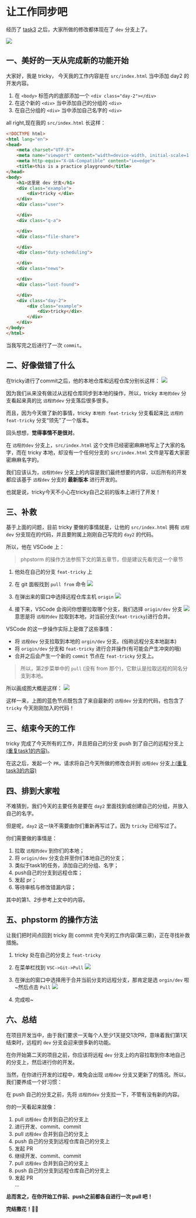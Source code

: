 # 让工作同步吧

经历了 [task3](task3.md) 之后，大家所做的修改都体现在了 `dev` 分支上了。

![](pics/2019-11-11-23-47-48.png)

## 一、美好的一天从完成新的功能开始

大家好，我是 tricky， 今天我的工作内容是在 `src/index.html` 当中添加 day2 的开发内容。

1. 在 `<body>` 标签内的底部添加一个 `<div class="day-2"></div>`
2. 在这个新的 `<div>` 当中添加自己的分组的 `<div>`
3. 在自己分组的 `<div>` 当中添加自己名字的 `<div>`

all right,现在我的 `src/index.html` 长这样：

```html
<!DOCTYPE html>
<html lang="en">
<head>
    <meta charset="UTF-8">
    <meta name="viewport" content="width=device-width, initial-scale=1.0">
    <meta http-equiv="X-UA-Compatible" content="ie=edge">
    <title>this is a practice playground</title>
</head>
<body>
    <h1>这里是 dev 分支</h1>
    <div class="example">
        <div>tricky </div>
    </div>
    <div class="user">

    </div>
    <div class="q-a">

    </div>
    <div class="file-share">

    </div>
    <div class="duty-scheduling">

    </div>
    <div class="news">

    </div>
    <div class="lost-found">

    </div>
    <div class="day-2">
        <div class="example">
            <div>tricky</div>
        </div>
    </div>
</body>
</html>
```

当我写完之后进行了一次 `commit`。

## 二、好像做错了什么

在tricky进行了commit之后，他的本地仓库和远程仓库分别长这样：
![](pics/2019-11-12-00-16-46.png)

因为我们从来没有做过从远程仓库同步到本地的操作，所以，tricky `本地的dev` 分支看起来真的比 `远程的dev` 分支落后很多很多。

而且，因为今天做了新的事情，tricky `本地的 feat-tricky` 分支看起来比 `远程的 feat-tricky` 分支“领先”了一个版本。

回头想想，**觉得事情不是很对**。

在 `远程的dev` 分支上，`src/index.html` 这个文件已经密密麻麻地写上了大家的名字，而在 tricky 本地，却没有一个任何分支的 `src/index.html` 文件是写着大家密密麻麻名字的。

我们应该认为，`远程的dev` 分支上的内容是我们最终想要的内容，以后所有的开发都应该基于 `远程dev` 分支的 **最新版本** 进行开发的。

也就是说，tricky今天不小心在tricky自己之前的版本上进行了开发！

## 三、补救
基于上面的问题，目前 tricky 要做的事情就是，让他的 `src/index.html` 拥有 `远程dev` 分支现在的代码，并且要附属上刚刚自己写完的 `day2` 的代码。

所以，他在 VSCode 上：

> phpstorm 的操作方法参照下文的第五章节，但是建议先看完这一个章节

1. 他处在自己的分支 `feat-tricky` 上
2. 在 git 面板找到 `pull from` 命令
![](pics/2019-11-12-00-47-22.png)

3. 在弹出来的窗口中选择远程仓库主机 `origin`
![](pics/2019-11-12-00-48-14.png)

4. 接下来，VSCode 会询问你想要拉取哪个分支，我们选择 `origin/dev` 分支
![](pics/2019-11-12-00-49-08.png)
意思是将 `远程的dev` 拉取到本地，对当前分支(`feat-tricky`)进行合并。

VSCode 的这一步操作实际上是做了这些事情：
- 将 `远程dev` 分支拉取到本地的 `orgin/dev` 分支。(俗称远程分支本地副本)
- 将 `origin/dev` 分支和 `feat-tricky` 进行合并操作(有可能会产生冲突的哦)
- 合并之后会产生一个新的 `commit` 节点在 `feat-tricky` 分支上。

> 所以，第2步菜单中的 `pull` (没有 from 那个)，它默认是拉取远程的同名分支到本地。 

所以画成图大概是这样：
![](pics/2019-11-12-01-25-32.png)

这样一来，上图的蓝色节点既包含了来自最新的 `远程dev` 分支的代码，也包含了 `tricky` 今天刚刚加入的代码！

## 三、结束今天的工作

tricky 完成了今天所有的工作，并且把自己的分支 push 到了自己的远程分支上[(重复task1的内容)](task1.md)。

在这之后，发起一个 `PR`，请求将自己今天所做的修改合并到 `远程dev` 分支上[(重复task3的内容)](task3.md)

## 四、排到大家啦

不难猜到，我们今天的主要任务是要在 `day2` 里面找到或创建自己的分组，并放入自己的名字。

但是呢，`day2` 这一块不需要由你们重新再写过了。因为 `tricky` 已经写过了。

你们需要做的事情是：

1. 拉取 `远程的dev` 到你们的本地；
2. 将 `origin/dev` 分支合并至你们本地自己的分支；
3. 类似于task1的任务，添加自己的分组、名字；
4. push自己的分支到远程仓库；
5. 发起 pr；
6. 等待审核与修改错漏内容；

其中的第1、2步参考上文中的内容。

## 五、phpstorm 的操作方法
让我们把时间点回到 tricky 刚 commit 完今天的工作内容(第三章)，正在寻找补救措施。

1. tricky 处在自己的分支上 `feat-tricky`
2. 在菜单栏找到 `VSC->Git->Pull`
![](pics/2019-11-12-01-46-08.png)

3. 在弹出的窗口中选择用于合并当前分支的远程分支，那肯定是选 `orgin/dev` 啦~然后点击 `Pull`
![](pics/2019-11-12-01-47-41.png)

4. 完成啦~


## 六、总结
在项目开发当中，由于我们要求一天每个人至少1天提交1次PR，意味着我们第1天结束时，远程的 `dev` 分支会迎来很多新的功能。

在你开始第二天的项目之前，你应该将远程 `dev` 分支上的内容拉取到你本地自己的分支上，然后进行你的开发。

当然，在你进行开发的过程中，难免会出现 `远程dev` 分支又更新了的情况。所以，我们要养成一个好习惯：

在 push 自己的分支之前，先将 `远程的dev` 分支拉一下，不管有没有新的内容。

你的一天看起来就像：
1. pull `远程dev` 合并到自己的分支上
2. 进行开发、commit、commit
3. pull `远程dev` 合并到自己的分支上
4. push 自己的分支到远程仓库自己的分支上
5. 发起 PR
6. 继续开发、commit、commit
7. pull `远程dev` 合并到自己的分支上
8. push 自己的分支到远程仓库自己的分支上
9. 发起 PR  
...

**总而言之，在你开始工作前、push之前都各自进行一次 pull 吧！**

**完结撒花！🎉🎉**